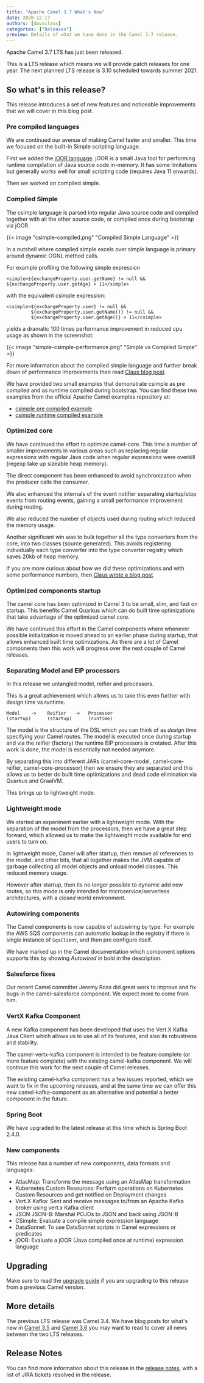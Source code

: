 ```yaml
---
title: "Apache Camel 3.7 What's New"
date: 2020-12-17
authors: [davsclaus]
categories: ["Releases"]
preview: Details of what we have done in the Camel 3.7 release.
---
```


Apache Camel 3.7 LTS has just been released.

This is a LTS release which means we will provide patch releases for one year.
The next planned LTS release is 3.10 scheduled towards summer 2021.


## So what's in this release?

This release introduces a set of new features and noticeable improvements that we will cover in this blog post.

### Pre compiled languages

We are continued our avenue of making Camel faster and smaller.
This time we focused on the built-in Simple scripting language.

First we added the [jOOR language](/components/latest/languages/joor-language.html). jOOR is a small Java tool
for performing runtime compilation of Java source code in-memory. It has some limitations but generally works well for small
scripting code (requires Java 11 onwards).

Then we worked on compiled simple.

### Compiled Simple

The csimple language is parsed into regular Java source code and compiled together with all the other source code,
or compiled once during bootstrap via jOOR.

{{< image "csimple-compiled.png" "Compiled Simple Language" >}}

In a nutshell where compiled simple excels over simple language is primary around dynamic OGNL method calls.

For example profiling the following simple expression

    <simple>${exchangeProperty.user.getName} != null && ${exchangeProperty.user.getAge} > 11</simple>

with the equivalent csimple expression:

    <csimple>${exchangeProperty.user} != null && 
             ${exchangeProperty.user.getName()} != null && 
             ${exchangeProperty.user.getAge()} > 11</csimple>

yields a dramatic 100 times performance improvement in reduced cpu usage as shown in the screenshot:

{{< image "simple-csimple-performance.png" "Simple vs Compiled Simple" >}}

For more information about the compiled simple language and further break down of performance improvements
then read [Claus blog post](http://www.davsclaus.com/2020/12/apache-camel-37-compiled-simple.html).

We have provided two small examples that demonstrate csimple as pre compiled and as runtime compiled during bootstrap.
You can find these two examples from the official Apache Camel examples repository at:

- [csimple pre compiled example](https://github.com/apache/camel-examples/tree/master/examples/camel-example-csimple)
- [csimple runtime compiled example](https://github.com/apache/camel-examples/tree/master/examples/camel-example-csimple-joor)


### Optimized core

We have continued the effort to optimize camel-core. This time a number of smaller improvements in various areas
such as replacing regular expressions with regular Java code when regular expressions were overkill
(regexp take up sizeable heap memory).

The direct component has been enhanced to avoid synchronization when the producer calls the consumer.

We also enhanced the internals of the event notifier separating startup/stop events from routing events,
gaining a small performance improvement during routing.

We also reduced the number of objects used during routing which reduced the memory usage.

Another significant win was to bulk together all the type converters from the core, into two classes (source generated).
This avoids registering individually each type converter into the type converter registry which saves 20kb of heap memory.

If you are more curious about how we did these optimizations and with some performance numbers,
then [Claus wrote a blog post](http://www.davsclaus.com/2020/11/apache-camel-37-more-camel-core.html).


### Optimized components startup

The camel core has been optimized in Camel 3 to be small, slim, and fast on startup. This benefits Camel Quarkus which
can do built time optimizations that take advantage of the optimized camel core.

We have continued this effort in the Camel components where whenever possible initialization is moved ahead
to an earlier phase during startup, that allows enhanced built time optimizations. As there are a lot of Camel
components then this work will progress over the next couple of Camel releases.


### Separating Model and EIP processors 

In this release we untangled model, reifier and processors.

This is a great achievement which allows us to take this even further with design time vs runtime.

    Model    ->    Reifier   ->   Processor
    (startup)      (startup)      (runtime)

The model is the structure of the DSL which you can think of as _design time_ specifying your Camel routes.
The model is executed once during startup and via the reifier (factory) the runtime EIP processors is cretated.
After this work is done, the model is essentially not needed anymore.

By separating this into different JARs (camel-core-model, camel-core-reifier, camel-core-processor) then we ensure
they are separated and this allows us to better do built time optimizations and dead code elimination via Quarkus and GraalVM.

This brings up to lightweight mode.


### Lightweight mode

We started an experiment earlier with a lightweight mode. With the separation of the model from the processors,
then we have a great step forward, which allowed us to make the lightweight mode available for end users to turn on.

In lightweight mode, Camel will after startup, then remove all references to the model, and other bits, that all together
makes the JVM capable of garbage collecting all model objects and unload model classes. This reduced memory usage.

However after startup, then its no longer possible to dynamic add new routes, so this mode is only intended for
microservice/serverless architectures, with a _closed world_ environment.


### Autowiring components

The Camel components is now capable of autowiring by type. For example the AWS SQS components can automatic
lookup in the registry if there is single instance of `SqsClient`, and then pre configure itself.

We have marked up in the Camel documentation which component options supports this by showing *Autowired* in bold
in the description.


### Salesforce fixes

Our recent Camel committer Jeremy Ross did great work to improve and fix bugs in the camel-salesforce component.
We expect more to come from him.


### VertX Kafka Component

A new Kafka component has been developed that uses the Vert.X Kafka Java Client which allows us to use all of its features,
and also its robustness and stability. 

The camel-vertx-kafka component is intended to be feature complete (or more feature complete) with the existing camel-kafka component.
We will continue this work for the next couple of Camel releases.

The existing camel-kafka component has a few issues reported, which we want to fix in the upcoming releases,
and at the same time we can offer this new camel-kafka-component as an alternative and potential a better component in the future.


### Spring Boot

We have upgraded to the latest release at this time which is Spring Boot 2.4.0.


### New components

This release has a number of new components, data formats and languages:

- AtlasMap: Transforms the message using an AtlasMap transformation
- Kubernetes Custom Resources: Perform operations on Kubernetes Custom Resources and get notified on Deployment changes
- Vert.X Kafka: Sent and receive messages to/from an Apache Kafka broker using vert.x Kafka client
- JSON JSON-B: Marshal POJOs to JSON and back using JSON-B
- CSimple: Evaluate a compile simple expression language
- DataSonnet: To use DataSonnet scripts in Camel expressions or predicates
- jOOR: Evaluate a jOOR (Java compiled once at runtime) expression language


## Upgrading

Make sure to read the [upgrade guide](/manual/latest/camel-3x-upgrade-guide-3_7.html) if you
are upgrading to this release from a previous Camel version.


## More details

The previous LTS release was Camel 3.4. We have blog posts for what's new in
[Camel 3.5](https://camel.apache.org/blog/2020/10/Camel36-Whatsnew/) and
[Camel 3.6](https://camel.apache.org/blog/2020/09/Camel35-Whatsnew/) you may want to read
to cover all news between the two LTS releases.


## Release Notes

You can find more information about this release in the [release notes](/releases/release-3.7.0/),
with a list of JIRA tickets resolved in the release.
